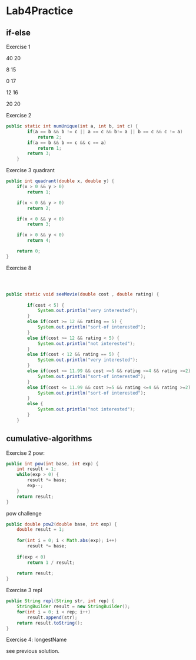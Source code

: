 # Lab4Practice

## if-else

Exercise 1

40 20

8 15

0 17

12 16

20 20



Exercise 2

```java
public static int numUnique(int a, int b, int c) {
		if(a == b && b != c || a == c && b!= a || b == c && c != a) 
			return 2;
		if(a == b && b == c && c == a)
			return 1;
		return 3;
	}
```



Exercise 3 quadrant

```java
public int quadrant(double x, double y) {
    if(x > 0 && y > 0)
        return 1;

    if(x < 0 && y > 0)
        return 2;

    if(x < 0 && y < 0)
        return 3;

    if(x > 0 && y < 0)
        return 4;

    return 0;
}
```







Exercise 8

```java



public static void seeMovie(double cost , double rating) {
		
		if(cost < 5) {
			System.out.println("very interested");
		}
		else if(cost >= 12 && rating == 5) {
			System.out.println("sort-of interested");
		}
		else if(cost >= 12 && rating < 5) {
			System.out.println("not interested");
		}
		else if(cost < 12 && rating == 5) {
			System.out.println("very interested");
		}
		else if(cost <= 11.99 && cost >=5 && rating <=4 && rating >=2) {
			System.out.println("sort-of interested");
		}
		else if(cost <= 11.99 && cost >=5 && rating <=4 && rating >=2) {
			System.out.println("sort-of interested");
		}
		else {
			System.out.println("not interested");
		}
	}
```



## cumulative-algorithms

Exercise 2 pow:

```java
public int pow(int base, int exp) {
    int result = 1;
    while(exp > 0) {
        result *= base;
        exp--;
    }
    return result;
}
```



pow challenge

```java
public double pow2(double base, int exp) {
    double result = 1;
    
    for(int i = 0; i < Math.abs(exp); i++)
        result *= base;
        
    if(exp < 0)
        return 1 / result;
        
    return result;
}
```



Exercise 3 repl

```java
public String repl(String str, int rep) {
    StringBuilder result = new StringBuilder();
    for(int i = 0; i < rep; i++)
        result.append(str);
    return result.toString();
}
```



Exercise 4: longestName



see previous solution.